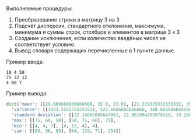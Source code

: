 Выполняемые процедуры:
1. Преобразование строки в матрицу 3 на 3
2. Подсчёт дисперсии, стандартного отклонения, максимума, минимума и суммы строк, столбцов и элементов в матрице 3 x 3
3. Создание исключения, если количество введёных чисел не соответствует условию.
4. Вывод словаря содержащих перечисленные в 1 пункте данные.

Пример ввода:
```
10 4 50
75 32 12
4 60 7
```

Пример вывода:
```python
dict('mean': [[29.666666666666668, 32.0, 23.0], [21.333333333333332, 39.666666666666664, 23.666666666666668], 28.22222222222222],
  'variance': [[1033.5555555555554, 522.6666666666666, 368.6666666666667], [416.88888888888886, 690.888888888889, 661.5555555555555], 656.1728395061729],
  'standard deviation': [[32.14895885647862, 22.861904265976328, 19.200694431886227], [20.417857108151406, 26.284765338288434, 25.72072229848057], 25.615870851996675],
  'max': [[75, 60, 50], [50, 75, 60], 75],
  'min': [[4, 4, 7], [4, 12, 4], 4],
  'sum': [[89, 96, 69], [64, 119, 71], 254])
```

